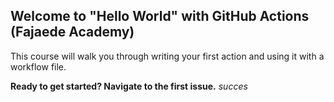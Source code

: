 ## Welcome to "Hello World" with GitHub Actions (Fajaede Academy)

This course will walk you through writing your first action and using it with a workflow file. 

**Ready to get started? Navigate to the first issue.**
                  *succes*
